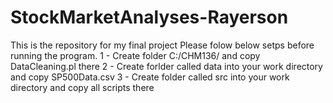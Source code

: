 # StockMarketAnalyses-Rayerson
This is the repository for my final project 
Please folow below setps before running the program.
1 - Create folder C:/CHM136/ and copy DataCleaning.pl there
2 - Create forlder called data into your work directory and copy SP500Data.csv
3 - Create folder called src into your work directory and copy all scripts there
